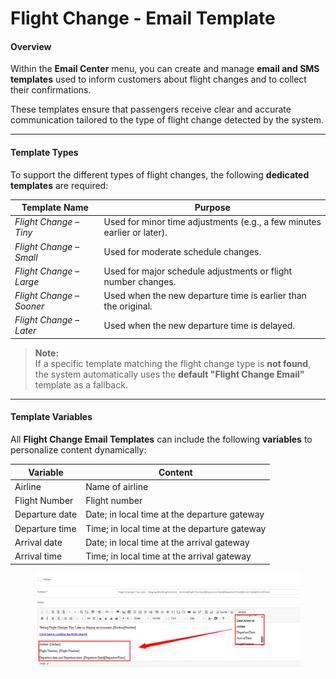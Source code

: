 # Flight Change - Email Template

#### **Overview**

Within the **Email Center** menu, you can create and manage **email and SMS templates** used to inform customers about flight changes and to collect their confirmations.

These templates ensure that passengers receive clear and accurate communication tailored to the type of flight change detected by the system.

***

#### **Template Types**

To support the different types of flight changes, the following **dedicated templates** are required:

| **Template Name**        | **Purpose**                                                             |
| ------------------------ | ----------------------------------------------------------------------- |
| _Flight Change – Tiny_   | Used for minor time adjustments (e.g., a few minutes earlier or later). |
| _Flight Change – Small_  | Used for moderate schedule changes.                                     |
| _Flight Change – Large_  | Used for major schedule adjustments or flight number changes.           |
| _Flight Change – Sooner_ | Used when the new departure time is earlier than the original.          |
| _Flight Change – Later_  | Used when the new departure time is delayed.                            |

> **Note:**\
> If a specific template matching the flight change type is **not found**, the system automatically uses the **default "Flight Change Email"** template as a fallback.

***

#### **Template Variables**

All **Flight Change Email Templates** can include the following **variables** to personalize content dynamically:

| Variable       | Content                                      |
| -------------- | -------------------------------------------- |
| Airline        | Name of airline                              |
| Flight Number  | Flight number                                |
| Departure date | Date; in local time at the departure gateway |
| Departure time | Time; in local time at the departure gateway |
| Arrival date   | Date; in local time at the arrival gateway   |
| Arrival time   | Time; in local time at the arrival gateway   |

<figure><img src="../.gitbook/assets/image (3) (1) (1) (1) (1) (1) (1) (1) (1) (1) (1) (1) (1) (1) (1) (1) (1) (1) (1) (1) (1) (1) (1) (1).png" alt=""><figcaption></figcaption></figure>

